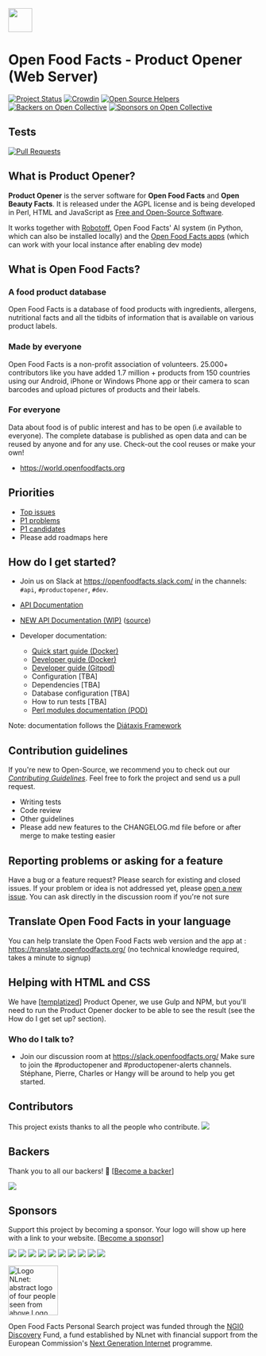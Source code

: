 <picture>
  <source media="(prefers-color-scheme: dark)" srcset="https://static.openfoodfacts.org/images/logos/off-logo-horizontal-dark.png?refresh_github_cache=1">
  <source media="(prefers-color-scheme: light)" srcset="https://static.openfoodfacts.org/images/logos/off-logo-horizontal-light.png?refresh_github_cache=1">
  <img height="48" src="https://static.openfoodfacts.org/images/logos/off-logo-horizontal-light.svg">
</picture>


# Open Food Facts - Product Opener (Web Server)

[![Project Status](http://opensource.box.com/badges/active.svg)](http://opensource.box.com/badges)
[![Crowdin](https://d322cqt584bo4o.cloudfront.net/openfoodfacts/localized.svg)](https://translate.openfoodfacts.org/)
[![Open Source Helpers](https://www.codetriage.com/openfoodfacts/openfoodfacts-server/badges/users.svg)](https://www.codetriage.com/openfoodfacts/openfoodfacts-server)
[![Backers on Open Collective](https://opencollective.com/openfoodfacts-server/backers/badge.svg)](#backers)
[![Sponsors on Open Collective](https://opencollective.com/openfoodfacts-server/sponsors/badge.svg)](#sponsors)

## Tests

[![Pull Requests](https://github.com/openfoodfacts/openfoodfacts-server/actions/workflows/pull_request.yml/badge.svg)](https://github.com/openfoodfacts/openfoodfacts-server/actions/workflows/pull_request.yml)

## What is Product Opener?

**Product Opener** is the server software for **Open Food Facts** and **Open Beauty Facts**. It is released under the AGPL license and is being developed in Perl, HTML and JavaScript as [Free and Open-Source Software](https://en.wikipedia.org/wiki/Free_and_open-source_software).

It works together with [Robotoff](https://github.com/openfoodfacts/robotoff), Open Food Facts' AI system (in Python, which can also be installed locally) and the [Open Food Facts apps](https://github.com/openfoodfacts/smooth-app) (which can work with your local instance after enabling dev mode)

## What is Open Food Facts?

### A food product database

Open Food Facts is a database of food products with ingredients, allergens, nutritional facts and all the tidbits of information that is available on various product labels.

### Made by everyone

Open Food Facts is a non-profit association of volunteers.
25.000+ contributors like you have added 1.7 million + products from 150 countries using our Android, iPhone or Windows Phone app or their camera to scan barcodes and upload pictures of products and their labels.

### For everyone

Data about food is of public interest and has to be open (i.e available to everyone). The complete database is published as open data and can be reused by anyone and for any use. Check-out the cool reuses or make your own!

* <https://world.openfoodfacts.org>

## Priorities

* [Top issues](https://github.com/openfoodfacts/openfoodfacts-server/issues/7374)
* [P1 problems](https://github.com/openfoodfacts/openfoodfacts-server/labels/P0,P1)
* [P1 candidates](https://github.com/openfoodfacts/openfoodfacts-server/labels/P1%20candidate)
* Please add roadmaps here

<!-- ## Libraries used -->

## How do I get started?

* Join us on Slack at <https://openfoodfacts.slack.com/> in the channels: `#api`, `#productopener`, `#dev`.
* [API Documentation](https://openfoodfacts.github.io/api-documentation/)
* [NEW API Documentation (WIP)](https://openfoodfacts.github.io/openfoodfacts-server/reference/api.html) ([source](https://github.com/openfoodfacts/openfoodfacts-server/tree/main/docs/reference/api.yml))

* Developer documentation:

  * [Quick start guide (Docker)](./docs/introduction/dev-environment-quick-start-guide.md)
  * [Developer guide (Docker)](./docs/how-to-guides/docker-developer-guide.md)
  * [Developer guide (Gitpod)](./docs/how-to-guides/use-gitpod.md)
  * Configuration [TBA]
  * Dependencies [TBA]
  * Database configuration [TBA]
  * How to run tests [TBA]
  * [Perl modules documentation (POD)](https://openfoodfacts.github.io/reference/perl/)


Note: documentation follows the [Diátaxis Framework](https://diataxis.fr/)

## Contribution guidelines

If you're new to Open-Source, we recommend you to check out our [_Contributing Guidelines_](https://github.com/openfoodfacts/openfoodfacts-server/blob/master/CONTRIBUTING.md). Feel free to fork the project and send us a pull request.

* Writing tests
* Code review
* Other guidelines
* Please add new features to the CHANGELOG.md file before or after merge to make testing easier

## Reporting problems or asking for a feature

Have a bug or a feature request? Please search for existing and closed issues. If your problem or idea is not addressed yet, please [open a new issue](https://github.com/openfoodfacts/openfoodfacts-server/issues). You can ask directly in the discussion room if you're not sure

## Translate Open Food Facts in your language

You can help translate the Open Food Facts web version and the app at :
<https://translate.openfoodfacts.org/> (no technical knowledge required, takes a minute to signup)

## Helping with HTML and CSS

We have [[templatized](https://github.com/openfoodfacts/openfoodfacts-server/tree/master/templates)] Product Opener, we use Gulp and NPM, but you'll need to run the Product Opener docker to be able to see the result (see the How do I get set up? section).

### Who do I talk to?

* Join our discussion room at <https://slack.openfoodfacts.org/> Make sure to join the #productopener and #productopener-alerts channels. Stéphane, Pierre, Charles or Hangy will be around to help you get started.

## Contributors

This project exists thanks to all the people who contribute.
<a href="https://github.com/openfoodfacts/openfoodfacts-server/graphs/contributors"><img src="https://contrib.rocks/image?repo=openfoodfacts/openfoodfacts-server&columns=16" /></a>


## Backers

Thank you to all our backers! 🙏 [[Become a backer](https://opencollective.com/openfoodfacts-server#backer)]

<a href="https://opencollective.com/openfoodfacts-server#backers" target="_blank"><img src="https://opencollective.com/openfoodfacts-server/backers.svg?width=890"></a>


## Sponsors

Support this project by becoming a sponsor. Your logo will show up here with a link to your website. [[Become a sponsor](https://opencollective.com/openfoodfacts-server#sponsor)]

<a href="https://opencollective.com/openfoodfacts-server/sponsor/0/website" target="_blank"><img src="https://opencollective.com/openfoodfacts-server/sponsor/0/avatar.svg"></a>
<a href="https://opencollective.com/openfoodfacts-server/sponsor/1/website" target="_blank"><img src="https://opencollective.com/openfoodfacts-server/sponsor/1/avatar.svg"></a>
<a href="https://opencollective.com/openfoodfacts-server/sponsor/2/website" target="_blank"><img src="https://opencollective.com/openfoodfacts-server/sponsor/2/avatar.svg"></a>
<a href="https://opencollective.com/openfoodfacts-server/sponsor/3/website" target="_blank"><img src="https://opencollective.com/openfoodfacts-server/sponsor/3/avatar.svg"></a>
<a href="https://opencollective.com/openfoodfacts-server/sponsor/4/website" target="_blank"><img src="https://opencollective.com/openfoodfacts-server/sponsor/4/avatar.svg"></a>
<a href="https://opencollective.com/openfoodfacts-server/sponsor/5/website" target="_blank"><img src="https://opencollective.com/openfoodfacts-server/sponsor/5/avatar.svg"></a>
<a href="https://opencollective.com/openfoodfacts-server/sponsor/6/website" target="_blank"><img src="https://opencollective.com/openfoodfacts-server/sponsor/6/avatar.svg"></a>
<a href="https://opencollective.com/openfoodfacts-server/sponsor/7/website" target="_blank"><img src="https://opencollective.com/openfoodfacts-server/sponsor/7/avatar.svg"></a>
<a href="https://opencollective.com/openfoodfacts-server/sponsor/8/website" target="_blank"><img src="https://opencollective.com/openfoodfacts-server/sponsor/8/avatar.svg"></a>
<a href="https://opencollective.com/openfoodfacts-server/sponsor/9/website" target="_blank"><img src="https://opencollective.com/openfoodfacts-server/sponsor/9/avatar.svg"></a>

<a href="https://nlnet.nl/"><img style="height:100px" src="https://static.openfoodfacts.org/images/misc/nlnet_logo.svg" alt="Logo NLnet: abstract logo of four people seen from above Logo NGI Zero: letterlogo shaped like a tag"></a>

Open Food Facts Personal Search project was funded through the <a href="https://nlnet.nl/discovery/">NGI0 Discovery</a> Fund,
a fund established by NLnet with financial support from the European Commission's <a href="https://ngi.eu">Next Generation Internet</a> programme.
